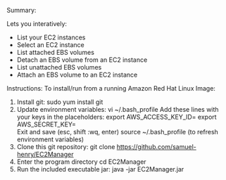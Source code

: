Summary:

Lets you interatively:
- List your EC2 instances
- Select an EC2 instance
- List attached EBS volumes
- Detach an EBS volume from an EC2 instance
- List unattached EBS volumes
- Attach an EBS volume to an EC2 instance

Instructions:
To install/run from a running Amazon Red Hat Linux Image:
  1.   Install git:
	     sudo yum install git
  2. 	Update environment variables:
      vi ~/.bash_profile
   	  Add these lines with your keys in the placeholders:
         export AWS_ACCESS_KEY_ID=<YOUR-ACCESS-KEY>
         export AWS_SECRET_KEY=<YOUR-SECRET-KEY>     
   	  Exit and save (esc, shift :wq, enter)
   	  source ~/.bash_profile (to refresh environment variables)      
  3. 	Clone this git repository:
	    git clone https://github.com/samuel-henry/EC2Manager
  4. 	Enter the program directory
	    cd EC2Manager
  5. 	Run the included executable jar:
	    java -jar EC2Manager.jar
